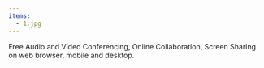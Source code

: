 ```yaml
---
items:
  - 1.jpg
---
```


Free Audio and Video Conferencing, Online Collaboration, Screen Sharing on web browser, mobile and desktop.
